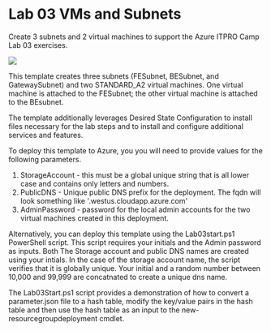 # Lab 03 VMs and Subnets

Create 3 subnets and 2 virtual machines to support the Azure ITPRO Camp Lab 03 exercises.

<a href="https://portal.azure.com/#create/Microsoft.Template/uri/https%3A%2F%2Fraw.githubusercontent.com%2FAZITCAMP%2FLabfiles%2Fmaster%2Flab03%2Fazuredeploy.json" target="_blank">
    <img src="http://azuredeploy.net/deploybutton.png"/>
</a>

This template creates three subnets (FESubnet, BESubnet, and GatewaySubnet) and two STANDARD_A2 virtual machines. One virtual machine is attached to the FESubnet; the other virtual machine is attached to the BEsubnet.

The template additionally leverages Desired State Configuration to install files necessary for the lab steps and to install and configure additional services and features. 

To deploy this template to Azure, you you will need to provide values for the following parameters.

1. StorageAccount - this must be a global unique string that is all lower case and contains only letters and numbers.
2. PublicDNS - Unique public DNS prefix for the deployment. The fqdn will look something like '<dnsname>.westus.cloudapp.azure.com' 
3. AdminPassword - password for the local admin accounts for the two virtual machines created in this deployment.

Alternatively, you can deploy this template using the Lab03start.ps1 PowerShell script. This script requires your initials and the Admin password as inputs. Both The Storage account  and public DNS names are created using your intials. In the case of the storage account name, the script verifies that it is globally unique. Your initial and a random number between 10,000 and 99,999 are concatnated to create a unique dns name.

The Lab03Start.ps1 script provides a demonstration of how to convert a parameter.json file to a hash table, modify the key/value pairs in the hash table and then use the hash table as an input to the new-resourcegroupdeployment cmdlet.

